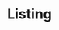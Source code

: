 ---
title: Listing
_template: detail
model: 1998 Acura 3.0 CL
price: 
mileage: 54,000 miles
owner:
engine: 3.0L V6
transmission: 
drive:

---